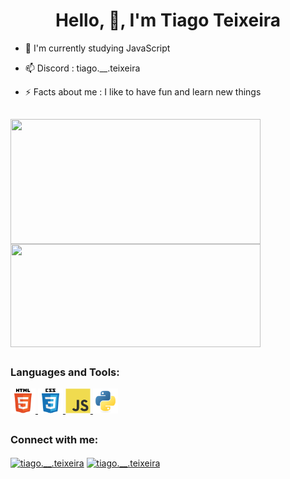 <h1 align="center">Hello, 👋, I'm Tiago Teixeira</h1>

- 🌱 I'm currently studying JavaScript
- 📫 Discord : tiago.__.teixeira
- ⚡ Facts about me : I like to have fun and learn new things

  ##


<a href="https://github.com/anuraghazra/github-readme-stats">
  <img height=200 width="400" align="center" src="https://github-readme-stats.vercel.app/api?username=tiagoteixeira9&show_icons=true&theme=dark" />
</a>
<a href="https://github.com/anuraghazra/convoychat">
  <img height=165 width="400" align="center" src="https://github-readme-stats.vercel.app/api/top-langs?username=tiagoteixeira9&layout=compact&langs_count=8&card_width=320&show_icons=true&show_icons=true&theme=dark" />
</a>

##

<h3 align="left">Languages and Tools:</h3>
<p align="left"> <a href="https://www.w3.org/html/" target="_blank" rel="noreferrer"> <img src="https://raw.githubusercontent.com/devicons/devicon/master/icons/html5/html5-original-wordmark.svg" alt="html5" width="40" height="40"/> </a> <a href="https://www.w3schools.com/css/" target="_blank" rel="noreferrer"> <img src="https://raw.githubusercontent.com/devicons/devicon/master/icons/css3/css3-original-wordmark.svg" alt="css3" width="40" height="40"/> </a><a href="https://developer.mozilla.org/en-US/docs/Web/JavaScript" target="_blank" rel="noreferrer"> <img src="https://raw.githubusercontent.com/devicons/devicon/master/icons/javascript/javascript-original.svg" alt="javascript" width="40" height="40"/> </a> <a href="https://www.python.org" target="_blank" rel="noreferrer"> <img src="https://raw.githubusercontent.com/devicons/devicon/master/icons/python/python-original.svg" alt="python" width="40" height="40"/> </a> </p>

##

<h3 align="left">Connect with me:</h3>
<p align="left">
<a href="https://instagram.com/tiago.__.teixeira" target="blank"><img align="center" src="https://raw.githubusercontent.com/rahuldkjain/github-profile-readme-generator/master/src/images/icons/Social/instagram.svg" alt="tiago.__.teixeira" height="30" width="40" target="blank"/></a>
<a href="https://discord.gg/tiago.__.teixeira" target="blank"><img align="center" src="https://raw.githubusercontent.com/rahuldkjain/github-profile-readme-generator/master/src/images/icons/Social/discord.svg" alt="tiago.__.teixeira" height="30" width="40" 
 target="blank"/></a>
</p>

##

